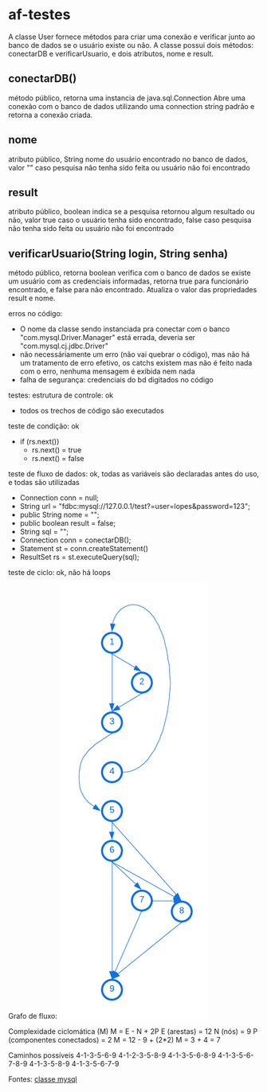 # af-testes

A classe User fornece métodos para criar uma conexão e verificar junto ao banco de dados se o usuário existe ou não.
A classe possui dois métodos: conectarDB e verificarUsuario, e dois atributos, nome e result.

## conectarDB()
método público, retorna uma instancia de java.sql.Connection
Abre uma conexão com o banco de dados utilizando uma connection string padrão e retorna a conexão criada. 

## nome
atributo público, String
nome do usuário encontrado no banco de dados, valor "" caso pesquisa não tenha sido feita ou usuário não foi encontrado

## result
atributo público, boolean
indica se a pesquisa retornou algum resultado ou não, valor true caso o usuário tenha sido encontrado, false caso pesquisa não tenha sido feita ou usuário não foi encontrado

## verificarUsuario(String login, String senha)
método público, retorna boolean
verifica com o banco de dados se existe um usuário com as credenciais informadas, retorna true para funcionário encontrado, e false para não encontrado. Atualiza o valor das propriedades result e nome. 

erros no código:

- O nome da classe sendo instanciada pra conectar com o banco "com.mysql.Driver.Manager" está errada, deveria ser "com.mysql.cj.jdbc.Driver"
- não necessáriamente um erro (não vai quebrar o código), mas não há um tratamento de erro efetivo, os catchs existem mas não é feito nada com o erro, nenhuma mensagem é exibida nem nada
- falha de segurança: credenciais do bd digitados no código

testes:
estrutura de controle: ok
- todos os trechos de código são executados

teste de condição: ok
- if (rs.next())
    - rs.next() = true
    - rs.next() = false

teste de fluxo de dados: ok, todas as variáveis são declaradas antes do uso, e todas são utilizadas
- Connection conn = null;
- String url = "fdbc:mysql://127.0.0.1/test?=user=lopes&password=123";
- public String nome = "";
- public boolean result = false;
- String sql = "";
- Connection conn = conectarDB();
- Statement st = conn.createStatement()
- ResultSet rs = st.executeQuery(sql);

teste de ciclo: ok, não há loops


Grafo de fluxo:
![grafo de fluxo](./grafo-de-fluxo.png)

Complexidade ciclomática (M)
M = E - N + 2P
E (arestas) = 12
N (nós) = 9
P (componentes conectados) = 2
M = 12 - 9 + (2*2)
M = 3 + 4 = 7

Caminhos possíveis
4-1-3-5-6-9
4-1-2-3-5-8-9
4-1-3-5-6-8-9
4-1-3-5-6-7-8-9
4-1-3-5-8-9
4-1-3-5-6-7-9



Fontes:
[classe mysql](https://dev.mysql.com/doc/connector-j/en/connector-j-usagenotes-connect-drivermanager.html)
